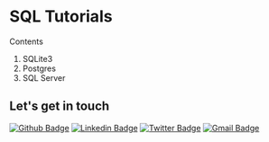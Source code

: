 # SQL Tutorials
Contents
1. SQLite3
2. Postgres
3. SQL Server

## Let's get in touch
[![Github Badge](https://img.shields.io/badge/-Github-000?style=flat-square&logo=Github&logoColor=white&link=https://github.com/joekakone)](https://github.com/joekakone) [![Linkedin Badge](https://img.shields.io/badge/-LinkedIn-blue?style=flat-square&logo=Linkedin&logoColor=white&link=https://www.linkedin.com/in/joseph-koami-konka/)](https://www.linkedin.com/in/joseph-koami-konka/) [![Twitter Badge](https://img.shields.io/badge/-Twitter-blue?style=flat-square&logo=Twitter&logoColor=white&link=https://www.twitter.com/joekakone)](https://www.twitter.com/joekakone) [![Gmail Badge](https://img.shields.io/badge/-Gmail-c14438?style=flat-square&logo=Gmail&logoColor=white&link=mailto:joseph.kakone@gmail.com)](mailto:joseph.kakone@gmail.com)